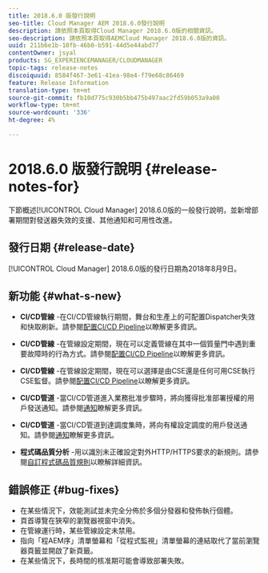 ```yaml
---
title: 2018.6.0 版發行說明
seo-title: Cloud Manager AEM 2018.6.0發行說明
description: 請依照本頁取得Cloud Manager 2018.6.0版的相關資訊。
seo-description: 請依照本頁取得AEMCloud Manager 2018.6.0版的資訊。
uuid: 211b6e1b-10fb-46b0-b591-44d5e44abd77
contentOwner: jsyal
products: SG_EXPERIENCEMANAGER/CLOUDMANAGER
topic-tags: release-notes
discoiquuid: 8584f467-3e61-41ea-98e4-f79e68c86469
feature: Release Information
translation-type: tm+mt
source-git-commit: fb10d775c930b5bb475b497aac2fd59b053a9a00
workflow-type: tm+mt
source-wordcount: '336'
ht-degree: 4%

---
```



# 2018.6.0 版發行說明 {#release-notes-for}

下節概述[!UICONTROL Cloud Manager] 2018.6.0版的一般發行說明，並新增部署期間對發送器失效的支援、其他通知和可用性改進。

## 發行日期 {#release-date}

[!UICONTROL Cloud Manager] 2018.6.0版的發行日期為2018年8月9日。

## 新功能 {#what-s-new}

* **CI/CD管線** -在CI/CD管線執行期間，舞台和生產上的可配置Dispatcher失效和快取刷新。請參閱[配置CI/CD Pipeline](configuring-pipeline.md)以瞭解更多資訊。

* **CI/CD管線** -在管線設定期間，現在可以定義管線在其中一個質量門中遇到重要故障時的行為方式。請參閱[配置CI/CD Pipeline](configuring-pipeline.md)以瞭解更多資訊。

* **CI/CD管線** -在管線設定期間，現在可以選擇是由CSE還是任何可用CSE執行CSE監督。請參閱[配置CI/CD Pipeline](configuring-pipeline.md)以瞭解更多資訊。

* **CI/CD管道** -當CI/CD管道進入業務批准步驟時，將向獲得批准部署授權的用戶發送通知。請參閱[通知](notifications.md)瞭解更多資訊。

* **CI/CD管道** -當CI/CD管道到達調度集時，將向有權設定調度的用戶發送通知。請參閱[通知](notifications.md)瞭解更多資訊。

* **程式碼品質分析** -用以識別未正確設定對外HTTP/HTTPS要求的新規則。請參閱[自訂程式碼品質規則](custom-code-quality-rules.md)以瞭解詳細資訊。

## 錯誤修正 {#bug-fixes}

* 在某些情況下，效能測試並未完全分佈於多個分發器和發佈執行個體。
* 頁首導覽在狹窄的瀏覽器視窗中消失。
* 在管線運行時，某些管線設定未禁用。
* 指向「程AEM序」清單螢幕和「從程式監視」清單螢幕的連結取代了當前瀏覽器頁籤並開啟了新頁籤。
* 在某些情況下，長時間的核准期可能會導致部署失敗。
